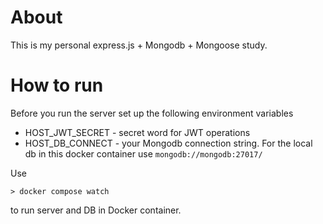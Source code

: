 # About

This is my personal express.js + Mongodb + Mongoose study.

# How to run

Before you run the server set up the following environment variables

 - HOST_JWT_SECRET - secret word for JWT operations
 - HOST_DB_CONNECT - your Mongodb connection string. For the local db in this docker container use `mongodb://mongodb:27017/`  

Use
```
> docker compose watch
``` 
to run server and DB in Docker container.
